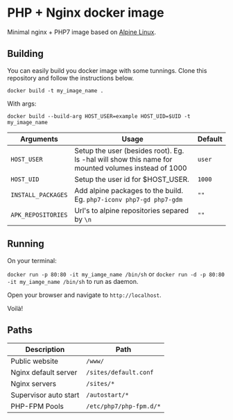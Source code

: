 # PHP + Nginx docker image

Minimal nginx + PHP7 image based on [Alpine Linux](https://hub.docker.com/_/alpine/).

## Building

You can easily build you docker image with some tunnings. Clone this repository and follow the instructions below.

`docker build -t my_image_name .`

With args:

`docker build --build-arg HOST_USER=example HOST_UID=$UID -t my_image_name`

| Arguments | Usage | Default |
|---|---|---|
| `HOST_USER` | Setup the user (besides root). Eg. ls -hal will show this name for mounted volumes instead of 1000 | `user` |
| `HOST_UID` | Setup the user id for $HOST_USER. | `1000` |
| `INSTALL_PACKAGES` | Add alpine packages to the build. Eg. `php7-iconv php7-gd php7-gdm` | `""` |
| `APK_REPOSITORIES` | Url's to alpine repositories separed by `\n` | `""` |


## Running

On your terminal:

`docker run -p 80:80 -it my_iamge_name /bin/sh` or `docker run -d -p 80:80 -it my_iamge_name /bin/sh` to run as daemon.

Open your browser and navigate to `http://localhost`.

Voilà!

## Paths

| Description | Path |
|---|---|
| Public website | `/www/` |
| Nginx default server | `/sites/default.conf` |
| Nginx servers | `/sites/*` |
| Supervisor auto start | `/autostart/*` |
| PHP-FPM Pools | `/etc/php7/php-fpm.d/*` |

